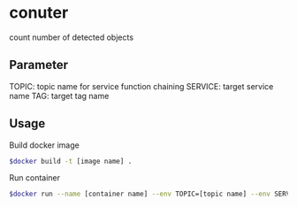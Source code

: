 # conuter

count number of detected objects

## Parameter

TOPIC: topic name for service function chaining
SERVICE: target service name
TAG: target tag name

## Usage

Build docker image
```bash
$docker build -t [image name] .
```

Run container
```bash
$docker run --name [container name] --env TOPIC=[topic name] --env SERVICE=[service name] --env TAG=[tag name] -d -it [image name]
```
